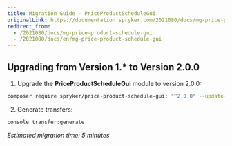 ```yaml
---
title: Migration Guide - PriceProductScheduleGui
originalLink: https://documentation.spryker.com/2021080/docs/mg-price-product-schedule-gui
redirect_from:
  - /2021080/docs/mg-price-product-schedule-gui
  - /2021080/docs/en/mg-price-product-schedule-gui
---
```


## Upgrading from Version 1.* to Version 2.0.0

1. Upgrade the **PriceProductScheduleGui** module to version 2.0.0:

```bash
composer require spryker/price-product-schedule-gui: "^2.0.0" --update-with-dependencies
```

2. Generate transfers:

```bash
console transfer:generate
```

*Estimated migration time: 5 minutes*
